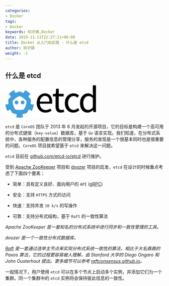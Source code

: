 ```yaml
---
categories:
- Docker
tags:
- Docker  
keywords: 知识铺,Docker
date: 2019-11-11T22:27:21+08:00
title: Docker 从入门到实践 - 什么是 etcd
author: 知识铺
weight: -1
---
```


## 什么是 etcd

![](_images/etcd_logo.png)

`etcd` 是 `CoreOS` 团队于 2013 年 6 月发起的开源项目，它的目标是构建一个高可用的分布式键值（`key-value`）数据库，基于 `Go` 语言实现。我们知道，在分布式系统中，各种服务的配置信息的管理分享，服务的发现是一个很基本同时也是很重要的问题。`CoreOS` 项目就希望基于 `etcd` 来解决这一问题。

`etcd` 目前在 [github.com/etcd-io/etcd](https://github.com/etcd-io/etcd) 进行维护。

受到 [Apache ZooKeeper](https://zookeeper.apache.org/) 项目和 [doozer](https://github.com/ha/doozerd) 项目的启发，`etcd` 在设计的时候重点考虑了下面四个要素：

* 简单：具有定义良好、面向用户的 `API` ([gRPC](https://github.com/grpc/grpc))

* 安全：支持 `HTTPS` 方式的访问

* 快速：支持并发 `10 k/s` 的写操作

* 可靠：支持分布式结构，基于 `Raft` 的一致性算法

*Apache ZooKeeper 是一套知名的分布式系统中进行同步和一致性管理的工具。*

*doozer 是一个一致性分布式数据库。*

*[Raft](https://raft.github.io/) 是一套通过选举主节点来实现分布式系统一致性的算法，相比于大名鼎鼎的 Paxos 算法，它的过程更容易被人理解，由 Stanford 大学的 Diego Ongaro 和 John Ousterhout 提出。更多细节可以参考 [raftconsensus.github.io](http://raftconsensus.github.io)。*

一般情况下，用户使用 `etcd` 可以在多个节点上启动多个实例，并添加它们为一个集群。同一个集群中的 `etcd` 实例将会保持彼此信息的一致性。
